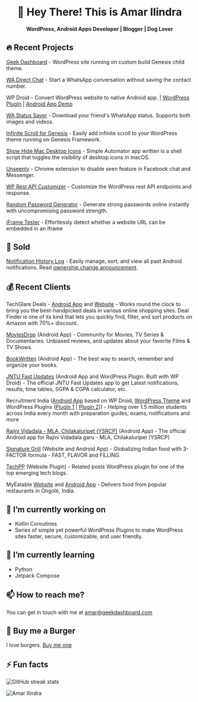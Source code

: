 <h1 align="center"> 🐾  Hey There! This is Amar Ilindra</h1>
<h4 align="center">WordPress, Android Apps Developer | Blogger | Dog Lover</h4>


## 🔥 Recent Projects

[Geek Dashboard](https://www.geekdashboard.com) - WordPress site running on custom build Genesis child theme.

[WA Direct Chat](https://play.google.com/store/apps/details?id=com.ikvaesolutions.wadirectmessage) - Start a WhatsApp conversation without saving the contact number.

WP Droid - Convert WordPress website to native Android app. | [WordPress Plugin](https://wordpress.org/plugins/wp-droid/) | [Android App Demo](https://play.google.com/store/apps/details?id=com.geekdashboard.android)

[WA Status Saver](https://play.google.com/store/apps/details?id=com.wa.status.saver) - Download your friend's WhatsApp status. Supports both images and videos.

[Infinite Scroll for Genesis](https://wordpress.org/plugins/infinite-scrolling/) - Easily add infinite scroll to your WordPress theme running on Genesis Framework. 

[Show Hide Mac Desktop Icons](https://github.com/amarilindra/Show-Hide-Mac-Desktop-Icons) - Simple Automator app written is a shell script that toggles the visibility of desktop icons in macOS.

[Unseenly](https://chrome.google.com/webstore/detail/unseenly/mmjginkjeljiaiafplppfkfdindcjkfi) - Chrome extension to disable seen feature in Facebook chat and Messenger. 

[WP Rest API Customizer](https://wordpress.org/plugins/wp-rest-api-customizer/) - Customize the WordPress rest API endpoints and response.

[Random Password Generator](https://www.geekdashboard.com/tools/password-generator/) - Generate strong passwords online instantly with uncompromising password strength.

[iFrame Tester](https://www.geekdashboard.com/tools/iframe-tester/) - Effortlessly detect whether a website URL can be embedded in an iframe


## 🤑 Sold 

[Notification History Log](https://play.google.com/store/apps/details?id=com.ikvaesolutions.notificationhistorylog) - Easily manage, sort, and view all past Android notifications. Read [ownership change announcement](https://ikvaesolutions.com/notification-history-log-ownership-change/).

## 💰 Recent Clients

TechGlare Deals - [Android App](https://play.google.com/store/apps/details?id=com.techglaredeals&hl=en_IN&gl=US) and [Website](https://www.techglaredeals.com/) - Works round the clock to bring you the best-handpicked deals in various online shopping sites. Deal Finder is one of its kind that lets you quickly find, filter, and sort products on Amazon with 70%+ discount. 

[MoviesDrop](https://play.google.com/store/apps/details?id=com.moviesdrop&hl=en_IN) (Android App) - Community for Movies, TV Series & Documentaries. Unbiased reviews, and updates about your favorite Films & TV Shows.

[BookWritten](https://play.google.com/store/apps/details?id=com.bookwritten&hl=en_IN) (Android App) - The best way to search, remember and organize your books.

[JNTU Fast Updates](https://play.google.com/store/apps/details?id=com.jntufastupdates&hl=en_IN) (Android App and WordPress Plugin. Built with WP Droid) - The official JNTU Fast Updates app to get Latest notifications, results, time tables, SGPA & CGPA calculator, etc.

Recruitment India ([Android App](https://play.google.com/store/apps/details?id=in.recruitmentindia&hl=en_IN) based on WP Droid, [WordPress Theme](https://recruitmentindia.in/) and WordPress Plugins ([Plugin 1](https://recruitmentindia.in/govt-jobs-in-ap/) | [Plugin 2](https://exams.recruitmentindia.in/questions/technical/networking/))) - Helping over 1.5 million students across India every month with preparation guides, exams, notifications and more

[Rajini Vidadala - MLA, Chilakaluripet (YSRCP)](https://play.google.com/store/apps/details?id=com.rajinividadala&hl=en_IN) (Android App) - The official Android app for Rajini Vidadala garu - MLA, Chilakaluripet (YSRCP)

[Signature Grill](https://thesignaturegrill.com/) (Website and Android App) - Globalizing Indian food with 3-FACTOR formula - FAST, FLAVOR and FILLING.

[TechPP](https://techpp.com/) (Website Plugin) - Related posts WordPress plugin for one of the top emerging tech blogs.

MyEatable [Website](http://myeatable.com/) and [Android App](https://play.google.com/store/apps/details?id=com.myeatable.android) - Delivers food from popular restaurants in Ongole, India.

## 🔭   I’m currently working on
+ Kotlin Coroutines
+ Series of simple yet powerful WordPress Plugins to make WordPress sites faster, secure, customizable, and user friendly.

## 🌱   I’m currently learning
+ Python 
+ Jetpack Compose

## 📫   How to reach me?
You can get in touch with me at amar@geekdashboard.com

## 🍔   Buy me a Burger
I love burgers. [Buy me one](https://www.buymeacoffee.com/amarilindra) 

## ⚡  Fun facts

![GitHub streak stats](https://streak-stats.demolab.com/?user=amarilindra)

<img src="https://komarev.com/ghpvc/?username=amarilindra" alt="Amar Ilindra" />
